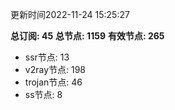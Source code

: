 更新时间2022-11-24 15:25:27

**总订阅: 45**
**总节点: 1159**
**有效节点: 265**
- ssr节点: 13
- v2ray节点: 198
- trojan节点: 46
- ss节点: 8
